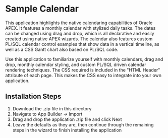 # Sample Calendar

This application highlights the native calendaring capabilities of Oracle APEX. It features a monthly calendar with stylized daily tasks. The dates can be changed using drag and drop, which is all declarative and easily created using native APEX wizards. The calendar also features custom PL/SQL calendar control examples that show data in a vertical timeline, as well as a CSS Gantt chart also based on PL/SQL code.

Use this application to familiarize yourself with monthly calendars, drag and drop, monthly calendar styling, and custom PL/SQL driven calendar rendering techniques. The CSS required is included in the "HTML Header" attribute of each page. This makes the CSS easy to integrate into your own application.

Installation Steps
------------------------------------
1. Download the .zip file in this directory
2. Navigate to App Builder -> Import
3. Drag and drop the application .zip file and click Next
4. Leave the defaults as they are, then continue through the remaining steps in the wizard to finish installing the application
